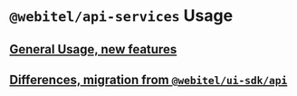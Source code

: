 # `@webitel/api-services` Usage

## [General Usage, new features](general/index.md)

## [Differences, migration from `@webitel/ui-sdk/api`](migration/index.md)
